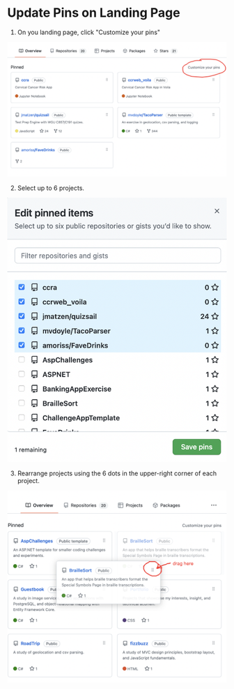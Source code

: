 # Update Pins on Landing Page

1. On you landing page, click "Customize your pins"

![1](./1%20Update%20Pins/1.png)

2. Select up to 6 projects.

![2](./1%20Update%20Pins/2.png)

3. Rearrange projects using the 6 dots in the upper-right corner of each project.

![3](./1%20Update%20Pins/3.png)